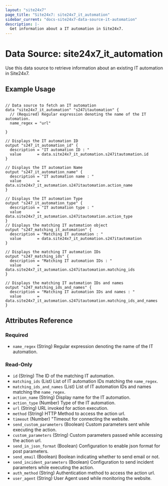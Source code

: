 ```yaml
---
layout: "site24x7"
page_title: "Site24x7: site24x7_it_automation"
sidebar_current: "docs-site24x7-data-source-it-automation"
description: |-
  Get information about a IT automation in Site24x7.
---
```


# Data Source: site24x7\_it\_automation

Use this data source to retrieve information about an existing IT automation in Site24x7.

## Example Usage

```hcl

// Data source to fetch an IT automation
data "site24x7_it_automation" "s247itautomation" {
  // (Required) Regular expression denoting the name of the IT automation.
  name_regex = "url"
  
}

// Displays the IT automation ID
output "s247_it_automation_id" {
  description = "IT automation ID : "
  value       = data.site24x7_it_automation.s247itautomation.id
}

// Displays the IT automation Name
output "s247_it_automation_name" {
  description = "IT automation name : "
  value       = data.site24x7_it_automation.s247itautomation.action_name
}

// Displays the IT automation Type
output "s247_it_automation_type" {
  description = "IT automation type : "
  value       = data.site24x7_it_automation.s247itautomation.action_type
}
// Displays the matching IT automation object
output "s247_matching_it_automation" {
  description = "Matching IT automation : "
  value       = data.site24x7_it_automation.s247itautomation
}

// Displays the matching IT automation IDs
output "s247_matching_ids" {
  description = "Matching IT automation IDs : "
  value       = data.site24x7_it_automation.s247itautomation.matching_ids
}

// Displays the matching IT automation IDs and names
output "s247_matching_ids_and_names" {
  description = "Matching IT automation IDs and names : "
  value       = data.site24x7_it_automation.s247itautomation.matching_ids_and_names
}

```

## Attributes Reference

### Required

* `name_regex` (String) Regular expression denoting the name of the IT automation.

### Read-Only

* `id` (String) The ID of the matching IT automation.
* `matching_ids` (List) List of IT automation IDs matching the `name_regex`.
* `matching_ids_and_names` (List) List of IT automation IDs and names matching the `name_regex`.
* `action_name` (String) Display name for the IT automation.
* `action_type` (Number) Type of the IT automation.
* `url` (String) URL invoked for action execution.
* `method` (String) HTTP Method to access the action url.
* `timeout` (Number) "Timeout for connecting the website.
* `send_custom_parameters` (Boolean) Custom parameters sent while executing the action.
* `custom_parameters` (String) Custom parameters passed while accessing the action url.
* `send_in_json_format` (Boolean) Configuration to enable json format for post parameters.
* `send_email` (Boolean) Boolean indicating whether to send email or not.
* `send_incident_parameters` (Boolean) Configuration to send incident parameters while executing the action.
* `auth_method` (String) Authentication method to access the action url.
* `user_agent` (String) User Agent used while monitoring the website.
 